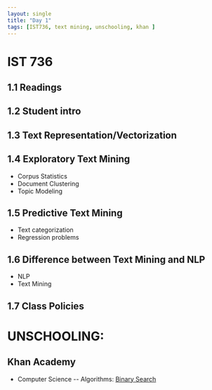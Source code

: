 ```yaml
--- 
layout: single
title: "Day 1"
tags: [IST736, text mining, unschooling, khan ]
---
```


# IST 736

## 1.1 Readings
## 1.2 Student intro
## 1.3 Text Representation/Vectorization


## 1.4 Exploratory Text Mining

* Corpus Statistics
* Document Clustering 
* Topic Modeling

## 1.5 Predictive Text Mining

* Text categorization 
* Regression problems

## 1.6 Difference between Text Mining and NLP

* NLP 
* Text Mining 

## 1.7 Class Policies



# UNSCHOOLING:

## Khan Academy
* Computer Science -- Algorithms: [Binary Search](https://www.khanacademy.org/computing/computer-science/algorithms/binary-search/a/implementing-binary-search-of-an-array)